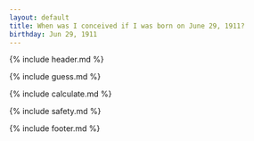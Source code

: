 ```yaml
---
layout: default
title: When was I conceived if I was born on June 29, 1911?
birthday: Jun 29, 1911
---
```


{% include header.md %}

{% include guess.md %}

{% include calculate.md %}

{% include safety.md %}

{% include footer.md %}



